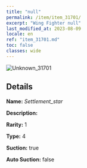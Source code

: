```yaml
---
title: "null"
permalink: /item/item_31701/
excerpt: "Wing Fighter null"
last_modified_at: 2023-08-09
locale: en
ref: "item_31701.md"
toc: false
classes: wide
---
```



 ![Unknown_31701](/images/item/Settlement_star_p.png)



## Details

 **Name:** *Settlement_star* 

 **Description:** 

 **Rarity:** 1 

 **Type:** 4 

 **Suction:** true 

 **Auto Suction:** false 



